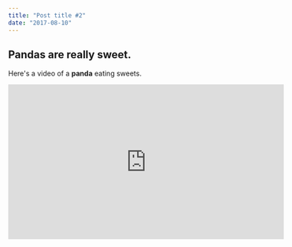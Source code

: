 ```yaml
---
title: "Post title #2"
date: "2017-08-10"
---
```


## Pandas are really sweet.

Here's a video of a **panda** eating sweets.

<iframe width="560" height="315" src="https://www.youtube.com/embed/4n0xNbfJLR8" frameborder="0" allowfullscreen></iframe>
